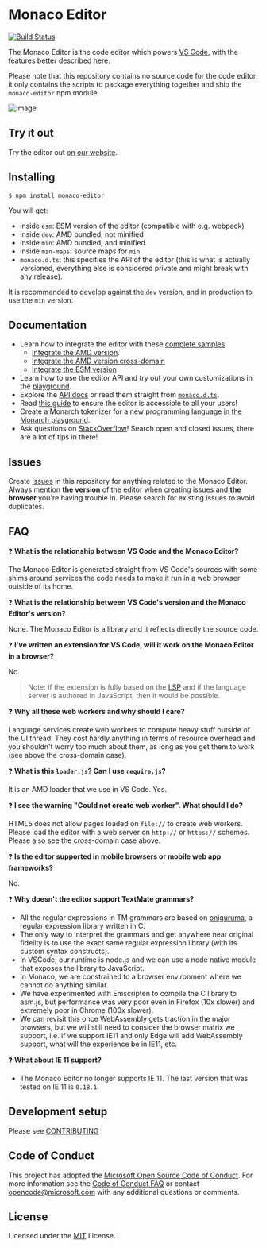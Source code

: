 # Monaco Editor

[![Build Status](https://dev.azure.com/ms/monaco-editor/_apis/build/status/microsoft.monaco-editor?label=website)](https://dev.azure.com/ms/monaco-editor/_build/latest?definitionId=3)

The Monaco Editor is the code editor which powers [VS Code](https://github.com/Microsoft/vscode), with the features better described [here](https://code.visualstudio.com/docs/editor/editingevolved).

Please note that this repository contains no source code for the code editor, it only contains the scripts to package everything together and ship the `monaco-editor` npm module.

![image](https://cloud.githubusercontent.com/assets/5047891/19600675/5eaae9e6-97a6-11e6-97ad-93903167d8ba.png)

## Try it out

Try the editor out [on our website](https://microsoft.github.io/monaco-editor/index.html).

## Installing

```
$ npm install monaco-editor
```

You will get:
* inside `esm`: ESM version of the editor (compatible with e.g. webpack)
* inside `dev`: AMD bundled, not minified
* inside `min`: AMD bundled, and minified
* inside `min-maps`: source maps for `min`
* `monaco.d.ts`: this specifies the API of the editor (this is what is actually versioned, everything else is considered private and might break with any release).

It is recommended to develop against the `dev` version, and in production to use the `min` version.

## Documentation

* Learn how to integrate the editor with these [complete samples](https://github.com/Microsoft/monaco-editor-samples/).
    * [Integrate the AMD version](./docs/integrate-amd.md).
    * [Integrate the AMD version cross-domain](./docs/integrate-amd-cross.md)
    * [Integrate the ESM version](./docs/integrate-esm.md)
* Learn how to use the editor API and try out your own customizations in the [playground](https://microsoft.github.io/monaco-editor/playground.html).
* Explore the [API docs](https://microsoft.github.io/monaco-editor/api/index.html) or read them straight from [`monaco.d.ts`](https://github.com/Microsoft/monaco-editor/blob/master/website/playground/monaco.d.ts.txt).
* Read [this guide](https://github.com/Microsoft/monaco-editor/wiki/Accessibility-Guide-for-Integrators) to ensure the editor is accessible to all your users!
* Create a Monarch tokenizer for a new programming language [in the Monarch playground](https://microsoft.github.io/monaco-editor/monarch.html).
* Ask questions on [StackOverflow](https://stackoverflow.com/questions/tagged/monaco-editor)! Search open and closed issues, there are a lot of tips in there!

## Issues

Create [issues](https://github.com/Microsoft/monaco-editor/issues) in this repository for anything related to the Monaco Editor. Always mention **the version** of the editor when creating issues and **the browser** you're having trouble in. Please search for existing issues to avoid duplicates.

## FAQ

❓ **What is the relationship between VS Code and the Monaco Editor?**

The Monaco Editor is generated straight from VS Code's sources with some shims around services the code needs to make it run in a web browser outside of its home.

❓ **What is the relationship between VS Code's version and the Monaco Editor's version?**

None. The Monaco Editor is a library and it reflects directly the source code.

❓ **I've written an extension for VS Code, will it work on the Monaco Editor in a browser?**

No.

> Note: If the extension is fully based on the [LSP](https://microsoft.github.io/language-server-protocol/) and if the language server is authored in JavaScript, then it would be possible.

❓ **Why all these web workers and why should I care?**

Language services create web workers to compute heavy stuff outside of the UI thread. They cost hardly anything in terms of resource overhead and you shouldn't worry too much about them, as long as you get them to work (see above the cross-domain case).

❓ **What is this `loader.js`? Can I use `require.js`?**

It is an AMD loader that we use in VS Code. Yes.

❓ **I see the warning "Could not create web worker". What should I do?**

HTML5 does not allow pages loaded on `file://` to create web workers. Please load the editor with a web server on `http://` or `https://` schemes. Please also see the cross-domain case above.

❓ **Is the editor supported in mobile browsers or mobile web app frameworks?**

No.

❓ **Why doesn't the editor support TextMate grammars?**

* All the regular expressions in TM grammars are based on [oniguruma](https://github.com/kkos/oniguruma), a regular expression library written in C.
* The only way to interpret the grammars and get anywhere near original fidelity is to use the exact same regular expression library (with its custom syntax constructs).
* In VSCode, our runtime is node.js and we can use a node native module that exposes the library to JavaScript.
* In Monaco, we are constrained to a browser environment where we cannot do anything similar.
* We have experimented with Emscripten to compile the C library to asm.js, but performance was very poor even in Firefox (10x slower) and extremely poor in Chrome (100x slower).
* We can revisit this once WebAssembly gets traction in the major browsers, but we will still need to consider the browser matrix we support, i.e. if we support IE11 and only Edge will add WebAssembly support, what will the experience be in IE11, etc.

❓ **What about IE 11 support?**

* The Monaco Editor no longer supports IE 11. The last version that was tested on IE 11 is `0.18.1`.

## Development setup

Please see [CONTRIBUTING](./CONTRIBUTING.md)

## Code of Conduct

This project has adopted the [Microsoft Open Source Code of Conduct](https://opensource.microsoft.com/codeofconduct/). For more information see the [Code of Conduct FAQ](https://opensource.microsoft.com/codeofconduct/faq/) or contact [opencode@microsoft.com](mailto:opencode@microsoft.com) with any additional questions or comments.


## License
Licensed under the [MIT](https://github.com/Microsoft/monaco-editor/blob/master/LICENSE.md) License.
